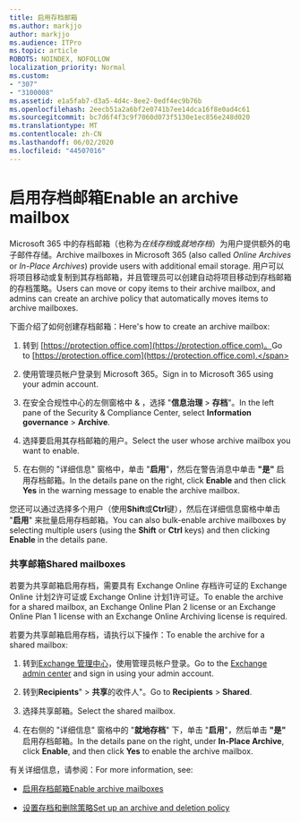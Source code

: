 ```yaml
---
title: 启用存档邮箱
ms.author: markjjo
author: markjjo
ms.audience: ITPro
ms.topic: article
ROBOTS: NOINDEX, NOFOLLOW
localization_priority: Normal
ms.custom:
- "307"
- "3100008"
ms.assetid: e1a5fab7-d3a5-4d4c-8ee2-0edf4ec9b76b
ms.openlocfilehash: 2eecb51a2a6bf2e0741b7ee14dca16f8e0ad4c61
ms.sourcegitcommit: bc7d6f4f3c9f7060d073f5130e1ec856e248d020
ms.translationtype: MT
ms.contentlocale: zh-CN
ms.lasthandoff: 06/02/2020
ms.locfileid: "44507016"
---
```

# <a name="enable-an-archive-mailbox"></a><span data-ttu-id="9a63f-102">启用存档邮箱</span><span class="sxs-lookup"><span data-stu-id="9a63f-102">Enable an archive mailbox</span></span>

<span data-ttu-id="9a63f-103">Microsoft 365 中的存档邮箱（也称为*在线存档*或*就地存档*）为用户提供额外的电子邮件存储。</span><span class="sxs-lookup"><span data-stu-id="9a63f-103">Archive mailboxes in Microsoft 365 (also called *Online Archives* or *In-Place Archives*) provide users with additional email storage.</span></span> <span data-ttu-id="9a63f-104">用户可以将项目移动或复制到其存档邮箱，并且管理员可以创建自动将项目移动到存档邮箱的存档策略。</span><span class="sxs-lookup"><span data-stu-id="9a63f-104">Users can move or copy items to their archive mailbox, and admins can create an archive policy that automatically moves items to archive mailboxes.</span></span>
  
<span data-ttu-id="9a63f-105">下面介绍了如何创建存档邮箱：</span><span class="sxs-lookup"><span data-stu-id="9a63f-105">Here's how to create an archive mailbox:</span></span>
  
1. <span data-ttu-id="9a63f-106">转到 [https://protection.office.com](https://protection.office.com)。</span><span class="sxs-lookup"><span data-stu-id="9a63f-106">Go to [https://protection.office.com](https://protection.office.com).</span></span>

2. <span data-ttu-id="9a63f-107">使用管理员帐户登录到 Microsoft 365。</span><span class="sxs-lookup"><span data-stu-id="9a63f-107">Sign in to Microsoft 365 using your admin account.</span></span>

3. <span data-ttu-id="9a63f-108">在安全合规性中心的左侧窗格中 &amp; ，选择 "**信息治理** \> **存档**"。</span><span class="sxs-lookup"><span data-stu-id="9a63f-108">In the left pane of the Security &amp; Compliance Center, select **Information governance** \> **Archive**.</span></span>

4. <span data-ttu-id="9a63f-109">选择要启用其存档邮箱的用户。</span><span class="sxs-lookup"><span data-stu-id="9a63f-109">Select the user whose archive mailbox you want to enable.</span></span>

5. <span data-ttu-id="9a63f-110">在右侧的 "详细信息" 窗格中，单击 "**启用**"，然后在警告消息中单击 **"是"** 启用存档邮箱。</span><span class="sxs-lookup"><span data-stu-id="9a63f-110">In the details pane on the right, click **Enable** and then click **Yes** in the warning message to enable the archive mailbox.</span></span>

<span data-ttu-id="9a63f-111">您还可以通过选择多个用户（使用**Shift**或**Ctrl**键），然后在详细信息窗格中单击 "**启用**" 来批量启用存档邮箱。</span><span class="sxs-lookup"><span data-stu-id="9a63f-111">You can also bulk-enable archive mailboxes by selecting multiple users (using the **Shift** or **Ctrl** keys) and then clicking **Enable** in the details pane.</span></span>
  
### <a name="shared-mailboxes"></a><span data-ttu-id="9a63f-112">共享邮箱</span><span class="sxs-lookup"><span data-stu-id="9a63f-112">Shared mailboxes</span></span>

<span data-ttu-id="9a63f-113">若要为共享邮箱启用存档，需要具有 Exchange Online 存档许可证的 Exchange Online 计划2许可证或 Exchange Online 计划1许可证。</span><span class="sxs-lookup"><span data-stu-id="9a63f-113">To enable the archive for a shared mailbox, an Exchange Online Plan 2 license or an Exchange Online Plan 1 license with an Exchange Online Archiving license is required.</span></span>  

<span data-ttu-id="9a63f-114">若要为共享邮箱启用存档，请执行以下操作：</span><span class="sxs-lookup"><span data-stu-id="9a63f-114">To enable the archive for a shared mailbox:</span></span>

1. <span data-ttu-id="9a63f-115">转到[Exchange 管理中心](https://outlook.office365.com/ecp)，使用管理员帐户登录。</span><span class="sxs-lookup"><span data-stu-id="9a63f-115">Go to the [Exchange admin center](https://outlook.office365.com/ecp) and sign in using your admin account.</span></span>

2. <span data-ttu-id="9a63f-116">转到**Recipients**"  >  **共享**的收件人"。</span><span class="sxs-lookup"><span data-stu-id="9a63f-116">Go to **Recipients** > **Shared**.</span></span>

3. <span data-ttu-id="9a63f-117">选择共享邮箱。</span><span class="sxs-lookup"><span data-stu-id="9a63f-117">Select the shared mailbox.</span></span>

4. <span data-ttu-id="9a63f-118">在右侧的 "详细信息" 窗格中的 "**就地存档**" 下，单击 "**启用**"，然后单击 **"是"** 启用存档邮箱。</span><span class="sxs-lookup"><span data-stu-id="9a63f-118">In the details pane on the right, under **In-Place Archive**, click **Enable**, and then click **Yes** to enable the archive mailbox.</span></span>

<span data-ttu-id="9a63f-119">有关详细信息，请参阅：</span><span class="sxs-lookup"><span data-stu-id="9a63f-119">For more information, see:</span></span>
  
- [<span data-ttu-id="9a63f-120">启用存档邮箱</span><span class="sxs-lookup"><span data-stu-id="9a63f-120">Enable archive mailboxes</span></span>](https://docs.microsoft.com/microsoft-365/compliance/enable-archive-mailboxes)

- [<span data-ttu-id="9a63f-121">设置存档和删除策略</span><span class="sxs-lookup"><span data-stu-id="9a63f-121">Set up an archive and deletion policy</span></span>](https://docs.microsoft.com//office365/securitycompliance/set-up-an-archive-and-deletion-policy-for-mailboxes)
